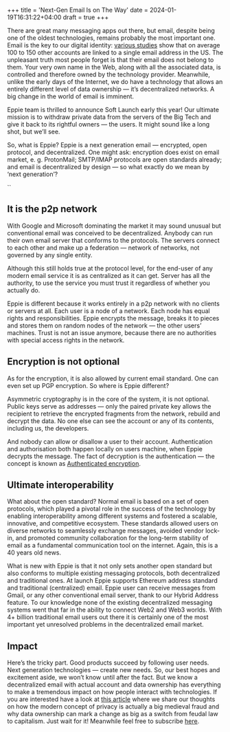 +++
title = 'Next-Gen Email Is on The Way'
date = 2024-01-19T16:31:22+04:00
draft = true
+++

There are great many messaging apps out there, but email, despite being one of the oldest technologies, remains probably the most important one. Email is the key to our digital identity: [various studies](https://cybernews.com/secure-email-providers/find-all-accounts-linked-to-email-address/) show that on average 100 to 150 other accounts are linked to a single email address in the US. The unpleasant truth most people forget is that their email does not belong to them. Your very own name in the Web, along with all the associated data, is controlled and therefore owned by the technology provider. Meanwhile, unlike the early days of the Internet, we do have a technology that allows an entirely different level of data ownership — it’s decentralized networks. A big change in the world of email is imminent.


Eppie team is thrilled to announce Soft Launch early this year! Our ultimate mission is to withdraw private data from the servers of the Big Tech and give it back to its rightful owners — the users. It might sound like a long shot, but we’ll see.


So, what is Eppie? Eppie is a next generation email — encrypted, open protocol, and decentralized. One might ask: encryption does exist on email market, e. g. ProtonMail; SMTP/IMAP protocols are open standards already; and email is decentralized by design — so what exactly do we mean by ‘next generation’?

``
## It is the p2p network

With Google and Microsoft dominating the market it may sound unusual but conventional email was conceived to be decentralized. Anybody can run their own email server that conforms to the protocols. The servers connect to each other and make up a federation — network of networks, not governed by any single entity.


Although this still holds true at the protocol level, for the end-user of any modern email service it is as centralized as it can get. Server has all the authority, to use the service you must trust it regardless of whether you actually do.


Eppie is different because it works entirely in a p2p network with no clients or servers at all. Each user is a node of a network. Each node has equal rights and responsibilities. Eppie encrypts the message, breaks it to pieces and stores them on random nodes of the network — the other users’ machines. Trust is not an issue anymore, because there are no authorities with special access rights in the network.


## Encryption is not optional

As for the encryption, it is also allowed by current email standard. One can even set up PGP encryption. So where is Eppie different?


Asymmetric cryptography is in the core of the system, it is not optional. Public keys serve as addresses — only the paired private key allows the recipient to retrieve the encrypted fragments from the network, rebuild and decrypt the data. No one else can see the account or any of its contents, including us, the developers.  


And nobody can allow or disallow a user to their account. Authentication and authorisation both happen locally on users machine, when Eppie decrypts the message. The fact of decryption is the authentication — the concept is known as [Authenticated encryption](https://en.wikipedia.org/wiki/Authenticated_encryption). 


## Ultimate interoperability

What about the open standard? Normal email is based on a set of open protocols, which played a pivotal role in the success of the technology by enabling interoperability among different systems and fostered a scalable, innovative, and competitive ecosystem. These standards allowed users on diverse networks to seamlessly exchange messages, avoided vendor lock-in, and promoted community collaboration for the long-term stability of email as a fundamental communication tool on the internet. Again, this is a 40 years old news.


What is new with Eppie is that it not only sets another open standard but also conforms to multiple existing messaging protocols, both decentralized and traditional ones. At launch Eppie supports Ethereum address standard and traditional (centralized) email. Eppie user can receive messages from Gmail, or any other conventional email server, thank to our Hybrid Address feature. To our knowledge none of the existing decentralized messaging systems went that far in the ability to connect Web2 and Web3 worlds. With 4+ billion traditional email users out there it is certainly one of the most important yet unresolved problems in the decentralized email market. 


## Impact

Here’s the tricky part. Good products succeed by following user needs. Next generation technologies — create new needs. So, our best hopes and excitement aside, we won’t know until after the fact. But we know a decentralized email with actual account and data ownership has everything to make a tremendous impact on how people interact with technologies. If you are interested have a look at [this article](https://hackernoon.com/privacy-is-medieval) where we share our thoughts on how the modern concept of privacy is actually a big medieval fraud and why data ownership can mark a change as big as a switch from feudal law to capitalism. Just wait for it! Meanwhile feel free to subscribe [here](https://eppie.io).
